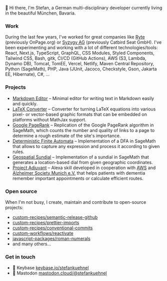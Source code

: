 👋   Hi there, I'm Stefan, a German multi-disciplinary developer currently living in the beautiful München, Bavaria.

### Work

During the last few years, I've worked for great companies like [Ryte](https://en.ryte.com) (previously OnPage.org) or [Syzygy AG](https://www.syzygy-group.net/en/about-us/) (previously Catbird Seat GmbH). I've been experimenting and working with a lot of different technologies/tools: React, Next.js, TypeScript, GraphQL, CSS Modules, Styled Components, Tailwind CSS, Bash, gitk, CI/CD (GitHub Actions), AWS (S3, Lambda, Dynamo DB), Tomcat, TomEE, Vercel, Netlify, Maven Central Repository, Python (SageMath), PHP, Java (JUnit, Jacoco, Checkstyle, Gson, Jakarta EE, Hibernate), C#, ...

### Projects

- [Markdown Editor](https://editor.my.stefan.zone/) – Minimal editor for writing text in Markdown easily and quickly.
- [LaTeX Converter](https://latex.userstatic.com) – Converter for turning LaTeX equations into various pixel- or vector-based graphic formats that can be embedded on platforms without MathJax support.
- [Google PageRank](https://jupyter.stefankuehnel.com/projects/pagerank.html) – Replication of the Google PageRank algorithm in SageMath, which counts the number and quality of links to a page to determine a rough estimate of the site's importance. 
- [Deterministic Finite Automata](https://jupyter.stefankuehnel.com/projects/deterministischer-endlicher-automat.html) – Implementation of a DFA in SageMath that allows to capture any expression and process it according to given rules. 
- [Geospatial Sundial](https://jupyter.stefankuehnel.com/projects/sonnenuhr.html) – Implementation of a sundial in SageMath that generates a location-based dial from given geographic coordinates. 
- [Project Adjuvant](https://github.com/projekt-adjuvant) – Alexa skill developed in cooperation with [AWS](https://www.aws.com) and [Alzheimer Society Munich e.V.](https://www.agm-online.de/agm-home.html) that helps patients with dementia remember important appointments or calculate efficient routes. 

### Open source

When I'm not busy, I create, maintain and contribute to open-source projects:
- [custom-recipes/semantic-release-github](https://github.com/custom-recipes/semantic-release-github)
- [custom-recipes/prettier-imports](https://github.com/custom-recipes/prettier-imports)
- [custom-recipes/conventional-commits](https://github.com/custom-recipes/conventional-commits)
- [custom-workflows/reactivate](https://github.com/marketplace/actions/reactivate-repository)
- [javascript-packages/roman-numerals](https://github.com/javascript-packages/roman-numerals)
- and many others...

### Get in touch

- 🔮   Keybase [keybase.io/stefankuehnel](https://stefanco.de/r/keybase)
- 💬   Mastodon [mastodon.cloud/@stefankuehnel](https://stefanco.de/r/mastodon)
<!--
**stefankuehnel/stefankuehnel** is a ✨ _special_ ✨ repository because its `README.md` (this file) appears on your GitHub profile.

Here are some ideas to get you started:

- 🔭 I’m currently working on ...
- 🌱 I’m currently learning ...
- 👯 I’m looking to collaborate on ...
- 🤔 I’m looking for help with ...
- 💬 Ask me about ...
- 📫 How to reach me: ...
- 😄 Pronouns: ...
- ⚡ Fun fact: ...
-->

